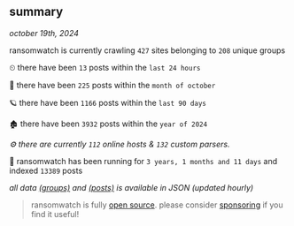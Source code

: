 
## summary
_october 19th, 2024_

ransomwatch is currently crawling `427` sites belonging to `208` unique groups

⏲ there have been `13` posts within the `last 24 hours`

🦈 there have been `225` posts within the `month of october`

🪐 there have been `1166` posts within the `last 90 days`

🏚 there have been `3932` posts within the `year of 2024`

_⚙️ there are currently `112` online hosts & `132` custom parsers._

🦕 ransomwatch has been running for `3 years, 1 months and 11 days` and indexed `13389` posts

_all data  [(groups)](http://ransomwhat.telemetry.ltd/groups) and [(posts)](http://ransomwhat.telemetry.ltd/posts) is available in JSON (updated hourly)_

> ransomwatch is fully [open source](https://github.com/joshhighet/ransomwatch#ransomwatch--). please consider [sponsoring](https://github.com/sponsors/joshhighet) if you find it useful!
